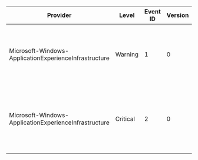 Provider                                               |  Level     |  Event ID  |  Version  |  Channel      |  Task  |  Opcode  |  Keyword  |  Message
-------------------------------------------------------|------------|------------|-----------|---------------|--------|----------|-----------|------------------------------------------------------------------------------------------------------------
Microsoft-Windows-ApplicationExperienceInfrastructure  |  Warning   |  1         |  0        |  Application  |        |  Stop    |           |  The application ({AppName}; from vendor {VendorName}) has the following problem: {Summary}
Microsoft-Windows-ApplicationExperienceInfrastructure  |  Critical  |  2         |  0        |  Application  |        |          |           |  The application ({AppName}; from vendor {VendorName}) was hard-blocked and raised the following: {Summary}